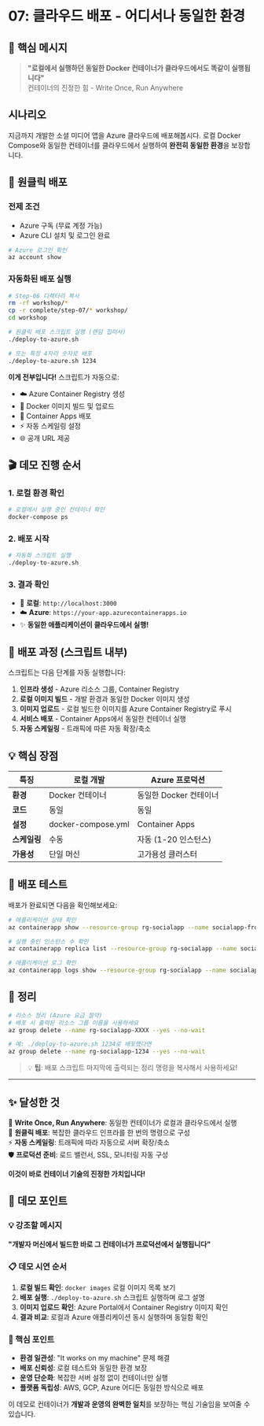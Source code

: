 # 07: 클라우드 배포 - 어디서나 동일한 환경

## 🎯 핵심 메시지

> **"로컬에서 실행하던 동일한 Docker 컨테이너가 클라우드에서도 똑같이 실행됩니다"**  
> 컨테이너의 진정한 힘 - Write Once, Run Anywhere

## 시나리오

지금까지 개발한 소셜 미디어 앱을 Azure 클라우드에 배포해봅시다.
로컬 Docker Compose와 동일한 컨테이너를 클라우드에서 실행하여 **완전히 동일한 환경**을 보장합니다.

## 🚀 원클릭 배포

### 전제 조건
- Azure 구독 (무료 계정 가능)
- Azure CLI 설치 및 로그인 완료

```bash
# Azure 로그인 확인
az account show
```

### 자동화된 배포 실행

```bash
# Step-06 디렉터리 복사
rm -rf workshop/*
cp -r complete/step-07/* workshop/
cd workshop

# 원클릭 배포 스크립트 실행 (랜덤 접미사)
./deploy-to-azure.sh

# 또는 특정 4자리 숫자로 배포
./deploy-to-azure.sh 1234
```

**이게 전부입니다!** 스크립트가 자동으로:
- ☁️ Azure Container Registry 생성
- 🐳 Docker 이미지 빌드 및 업로드
- 🚀 Container Apps 배포
- ⚡ 자동 스케일링 설정
- 🌐 공개 URL 제공

## 🎬 데모 진행 순서

### 1. 로컬 환경 확인
```bash
# 로컬에서 실행 중인 컨테이너 확인
docker-compose ps
```

### 2. 배포 시작
```bash
# 자동화 스크립트 실행
./deploy-to-azure.sh
```

### 3. 결과 확인
- 📱 **로컬**: `http://localhost:3000`
- ☁️ **Azure**: `https://your-app.azurecontainerapps.io`
- ✨ **동일한 애플리케이션이 클라우드에서 실행!**

## 🔄 배포 과정 (스크립트 내부)

스크립트는 다음 단계를 자동 실행합니다:

1. **인프라 생성** - Azure 리소스 그룹, Container Registry
2. **로컬 이미지 빌드** - 개발 환경과 동일한 Docker 이미지 생성
3. **이미지 업로드** - 로컬 빌드한 이미지를 Azure Container Registry로 푸시
4. **서비스 배포** - Container Apps에서 동일한 컨테이너 실행
5. **자동 스케일링** - 트래픽에 따른 자동 확장/축소

## 💡 핵심 장점

| 특징 | 로컬 개발 | Azure 프로덕션 |
|-----|----------|----------------|
| **환경** | Docker 컨테이너 | 동일한 Docker 컨테이너 |
| **코드** | 동일 | 동일 |
| **설정** | docker-compose.yml | Container Apps |
| **스케일링** | 수동 | 자동 (1-20 인스턴스) |
| **가용성** | 단일 머신 | 고가용성 클러스터 |

## 🧪 배포 테스트

배포가 완료되면 다음을 확인해보세요:

```bash
# 애플리케이션 상태 확인
az containerapp show --resource-group rg-socialapp --name socialapp-frontend --query "properties.provisioningState"

# 실행 중인 인스턴스 수 확인
az containerapp replica list --resource-group rg-socialapp --name socialapp-backend --output table

# 애플리케이션 로그 확인
az containerapp logs show --resource-group rg-socialapp --name socialapp-backend --follow
```

## 🧹 정리

```bash
# 리소스 정리 (Azure 요금 절약)
# 배포 시 출력된 리소스 그룹 이름을 사용하세요
az group delete --name rg-socialapp-XXXX --yes --no-wait

# 예: ./deploy-to-azure.sh 1234로 배포했다면
az group delete --name rg-socialapp-1234 --yes --no-wait
```

> 💡 **팁**: 배포 스크립트 마지막에 출력되는 정리 명령을 복사해서 사용하세요!

---

## ✨ 달성한 것

🎯 **Write Once, Run Anywhere**: 동일한 컨테이너가 로컬과 클라우드에서 실행  
🚀 **원클릭 배포**: 복잡한 클라우드 인프라를 한 번의 명령으로 구성  
⚡ **자동 스케일링**: 트래픽에 따라 자동으로 서버 확장/축소  
🛡️ **프로덕션 준비**: 로드 밸런서, SSL, 모니터링 자동 구성

**이것이 바로 컨테이너 기술의 진정한 가치입니다!**

## 🎥 데모 포인트

### 💡 강조할 메시지
**"개발자 머신에서 빌드한 바로 그 컨테이너가 프로덕션에서 실행됩니다"**

### 📋 데모 시연 순서
1. **로컬 빌드 확인**: `docker images` 로컬 이미지 목록 보기
2. **배포 실행**: `./deploy-to-azure.sh` 스크립트 실행하며 로그 설명
3. **이미지 업로드 확인**: Azure Portal에서 Container Registry 이미지 확인
4. **결과 비교**: 로컬과 Azure 애플리케이션 동시 실행하며 동일함 확인

### 🎯 핵심 포인트
- **환경 일관성**: "It works on my machine" 문제 해결
- **배포 신뢰성**: 로컬 테스트와 동일한 환경 보장  
- **운영 단순화**: 복잡한 서버 설정 없이 컨테이너만 실행
- **플랫폼 독립성**: AWS, GCP, Azure 어디든 동일한 방식으로 배포

이 데모로 컨테이너가 **개발과 운영의 완벽한 일치**를 보장하는 핵심 기술임을 보여줄 수 있습니다.